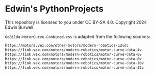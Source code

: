 # Edwin's PythonProjects
This repository is licensed to you under CC BY-SA 4.0.
Copyright 2024 Edwin Burwell

`GoBilda-MotorCurve-Combined.csv` is adapted from the following sources:
```txt
https://motors.vex.com/other-motors/modern-robotics-12vdc
https://link.vex.com/motors/modern-robotics/motor-curve-data-4v
https://link.vex.com/motors/modern-robotics/motor-curve-data-6v
https://link.vex.com/motors/modern-robotics/motor-curve-data-8v
https://link.vex.com/motors/modern-robotics/motor-curve-data-10v
https://link.vex.com/motors/modern-robotics/motor-curve-data-12v
```
